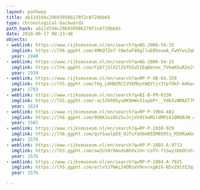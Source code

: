 ```yaml
---
layout: pathway
title: ab11d194c29b93950b278f2c8729bb65
type: chronological-backwards
path_hash: ab11d194c29b93950b278f2c8729bb65
date: 2018-06-17 08:23:48
objects:
- weblink: https://www.rijksmuseum.nl/en/search?q=NG-2006-54-35
  imglink: https://lh6.ggpht.com/4M6QTZef-tNwtwF88glluEBhouwA_Fw9YwsZqR66FbQBFIEEaVOY0IvMQw24w2ufpw4vzE-9QiyHSYWqgICTaxL0Ztde=s200
  year: 1940
- weblink: https://www.rijksmuseum.nl/en/search?q=NG-2006-54-25
  imglink: https://lh4.ggpht.com/FyD7jSlX2lZoTGIu5IEqBennx_TVkeKGuR2eJv7wYkhG2k_xs69ez_UjyWb-wYfQuMRxCgar1m7Thgcy_50EFVsHU4ln=s200
  year: 1939
- weblink: https://www.rijksmuseum.nl/en/search?q=RP-P-OB-64.359
  imglink: https://lh5.ggpht.com/THg_LOHNZRCCVVEMUytWQYtjr2YpfOkF-kHkeoKhxBbLQ34ev5WHyUktseqRFFqgSW_BJyXW30cz8AsCAvEsYYhcYg=s200
  year: 1783
- weblink: https://www.rijksmuseum.nl/en/search?q=BI-B-FM-033H
  imglink: https://lh5.ggpht.com/-xL5J6995yuDK9mWs51upbPr__VdbIvNMAXT7RvmZg9mgffuDW58YGguuFLJmEyPr9ylIX-yEH0_cf2fYFhgoKXu3-Q=s200
  year: 1624
- weblink: https://www.rijksmuseum.nl/en/search?q=RP-P-1904-482
  imglink: https://lh6.ggpht.com/9O6KJes05z5xJvjoY4tVwMsldMPi61QNbBJW_cukClYfo6Zlo73hMEV2tqhdFPsWKTJpUkCBLevIcxuYU284TcX4Pf0=s200
  year: 1581
- weblink: https://www.rijksmuseum.nl/en/search?q=RP-P-1938-929
  imglink: https://lh6.ggpht.com/qsY1uwlpE8_OJfuYaU6m09ZM85Otx_MIHRaAGm9IKcYDfa3dcqIAAeV5YDRdFDYFCD4BnamEZTg_bYrbOz6S6CqgmFlD=s200
  year: 1576
- weblink: https://www.rijksmuseum.nl/en/search?q=RP-P-1885-A-9713
  imglink: https://lh3.ggpht.com/aw2U1HrOAoduBhXxiVn-CoTV-f1Swy3bbOCnFonxNCPph2UYEphXq-mxSNGONIVHlpIyyy7PbJW1vwWHRRs7p6EJehg=s200
  year: 1576
- weblink: https://www.rijksmuseum.nl/en/search?q=RP-P-1884-A-7925
  imglink: https://lh5.ggpht.com/etlvSJ7WAz34DRzeV9nvrxg6i6-N5vZ91tE3qxUhRStaqZ-PJzqVNiE4_uoomZoUG_KblwNb5zJzYP1A6pe-_8zr1Nk=s200
  year: 1576

---
```

